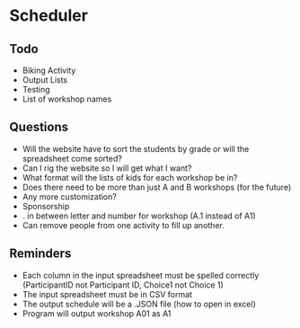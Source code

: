 # Scheduler

## Todo

- Biking Activity
- Output Lists
- Testing
- List of workshop names

## Questions

- Will the website have to sort the students by grade or will the spreadsheet come sorted?
- Can I rig the website so I will get what I want?
- What format will the lists of kids for each workshop be in?
- Does there need to be more than just A and B workshops (for the future)
- Any more customization?
- Sponsorship
- . in between letter and number for workshop (A.1 instead of A1)
- Can remove people from one activity to fill up another.

## Reminders

- Each column in the input spreadsheet must be spelled correctly (ParticipantID not Participant ID, Choice1 not Choice 1)
- The input spreadsheet must be in CSV format
- The output schedule will be a .JSON file (how to open in excel)
- Program will output workshop A01 as A1

